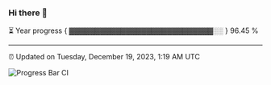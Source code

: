 ### Hi there 👋

⏳ Year progress { ▓▓▓▓▓▓▓▓▓▓▓▓▓▓▓▓▓▓▓▓▓▓▓▓▓▓▓▓░░ } 96.45 %

---

⏰ Updated on Tuesday, December 19, 2023, 1:19 AM UTC

![Progress Bar CI](https://github.com/arthurbuhl/arthurbuhl/workflows/Progress%20Bar%20CI/badge.svg)
